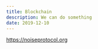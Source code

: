```yaml
---
title: Blockchain
description: We can do something
date: 2019-12-10
---
```


https://noiseprotocol.org
